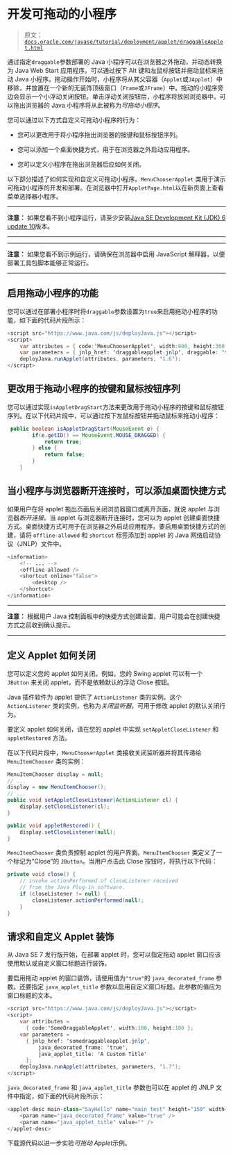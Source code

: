# 开发可拖动的小程序

> 原文：[`docs.oracle.com/javase/tutorial/deployment/applet/draggableApplet.html`](https://docs.oracle.com/javase/tutorial/deployment/applet/draggableApplet.html)

通过指定`draggable`参数部署的 Java 小程序可以在浏览器之外拖动，并动态转换为 Java Web Start 应用程序。可以通过按下 Alt 键和左鼠标按钮并拖动鼠标来拖动 Java 小程序。拖动操作开始时，小程序将从其父容器（`Applet`或`JApplet`）中移除，并放置在一个新的无装饰顶级窗口（`Frame`或`JFrame`）中。拖动的小程序旁边会显示一个小浮动关闭按钮。单击浮动关闭按钮后，小程序将放回浏览器中。可以拖出浏览器的 Java 小程序将从此被称为*可拖动小程序*。

您可以通过以下方式自定义可拖动小程序的行为：

+   您可以更改用于将小程序拖出浏览器的按键和鼠标按钮序列。

+   您可以添加一个桌面快捷方式，用于在浏览器之外启动应用程序。

+   您可以定义小程序在拖出浏览器后应如何关闭。

以下部分描述了如何实现和自定义可拖动小程序。`MenuChooserApplet` 类用于演示可拖动小程序的开发和部署。在浏览器中打开`AppletPage.html`以在新页面上查看菜单选择器小程序。

* * *

**注意：** 如果您看不到小程序运行，请至少安装[Java SE Development Kit (JDK) 6 update 10](http://www.oracle.com/technetwork/java/javase/downloads/index.html)版本。

* * *

* * *

**注意：** 如果您看不到示例运行，请确保在浏览器中启用 JavaScript 解释器，以便部署工具包脚本能够正常运行。

* * *

## 启用拖动小程序的功能

您可以通过在部署小程序时将`draggable`参数设置为`true`来启用拖动小程序的功能，如下面的代码片段所示：

```java
<script src="https://www.java.com/js/deployJava.js"></script>
<script>
    var attributes = { code:'MenuChooserApplet', width:900, height:300 };
    var parameters = { jnlp_href: 'draggableapplet.jnlp', draggable: 'true' };
    deployJava.runApplet(attributes, parameters, '1.6');
</script>

```

## 更改用于拖动小程序的按键和鼠标按钮序列

您可以通过实现`isAppletDragStart`方法来更改用于拖动小程序的按键和鼠标按钮序列。在以下代码片段中，可以通过按下左鼠标按钮并拖动鼠标来拖动小程序：

```java
 public boolean isAppletDragStart(MouseEvent e) {
        if(e.getID() == MouseEvent.MOUSE_DRAGGED) {
            return true;
        } else {
            return false;
        }
    }

```

## 当小程序与浏览器断开连接时，可以添加桌面快捷方式

如果用户在将 applet 拖出页面后关闭浏览器窗口或离开页面，就说 applet 与浏览器*断开连接*。当 applet 与浏览器断开连接时，您可以为 applet 创建桌面快捷方式。桌面快捷方式可用于在浏览器之外启动应用程序。要启用桌面快捷方式的创建，请将 `offline-allowed` 和 `shortcut` 标签添加到 applet 的 Java 网络启动协议（JNLP）文件中。

```java
<information>
    <!-- ... -->
    <offline-allowed />
    <shortcut online="false">
        <desktop />
    </shortcut>
</information>

```

* * *

**注意：** 根据用户 Java 控制面板中的快捷方式创建设置，用户可能会在创建快捷方式之前收到确认提示。

* * *

## 定义 Applet 如何关闭

您可以定义您的 applet 如何关闭。例如，您的 Swing applet 可以有一个 `JButton` 来关闭 applet，而不是依赖默认的浮动 Close 按钮。

Java 插件软件为 applet 提供了 `ActionListener` 类的实例。这个 `ActionListener` 类的实例，也称为*关闭监听器*，可用于修改 applet 的默认关闭行为。

要定义 applet 如何关闭，请在您的 applet 中实现 `setAppletCloseListener` 和 `appletRestored` 方法。

在以下代码片段中，`MenuChooserApplet` 类接收关闭监听器并将其传递给 `MenuItemChooser` 类的实例：

```java
MenuItemChooser display = null;
// ...
display = new MenuItemChooser();
// ...
public void setAppletCloseListener(ActionListener cl) {
    display.setCloseListener(cl);
}

public void appletRestored() {
    display.setCloseListener(null);
}

```

`MenuItemChooser` 类负责控制 applet 的用户界面。`MenuItemChooser` 类定义了一个标记为“Close”的 `JButton`。当用户点击此 Close 按钮时，将执行以下代码：

```java
private void close() {
    // invoke actionPerformed of closeListener received
    // from the Java Plug-in software.
    if (closeListener != null) {
        closeListener.actionPerformed(null);
    }
}

```

## 请求和自定义 Applet 装饰

从 Java SE 7 发行版开始，在部署 applet 时，您可以指定拖动 applet 窗口应该使用默认或自定义窗口标题进行装饰。

要启用拖动 applet 的窗口装饰，请使用值为`"true"`的 `java_decorated_frame` 参数。还要指定 `java_applet_title` 参数以启用自定义窗口标题。此参数的值应为窗口标题的文本。

```java
<script src="https://www.java.com/js/deployJava.js"></script>
<script>
    var attributes =
      { code:'SomeDraggableApplet', width:100, height:100 };
    var parameters =
      { jnlp_href: 'somedraggableapplet.jnlp', 
          java_decorated_frame: 'true',
          java_applet_title: 'A Custom Title'   
      };
    deployJava.runApplet(attributes, parameters, '1.7');
</script>

```

`java_decorated_frame` 和 `java_applet_title` 参数也可以在 applet 的 JNLP 文件中指定，如下面的代码片段所示：

```java
<applet-desc main-class="SayHello" name="main test" height="150" width="300">
    <param name="java_decorated_frame" value="true" />
    <param name="java_applet_title" value="" />
</applet-desc>

```

下载源代码以进一步实验*可拖动 Applet*示例。
